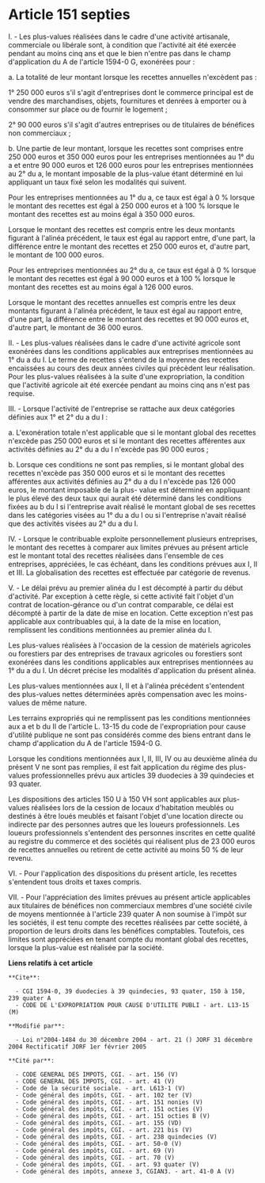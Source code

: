 # Article 151 septies

I. - Les plus-values réalisées dans le cadre d'une activité artisanale, commerciale ou libérale sont, à condition que
l'activité ait été exercée pendant au moins cinq ans et que le bien n'entre pas dans le champ d'application du A de l'article
1594-0 G, exonérées pour :

a. La totalité de leur montant lorsque les recettes annuelles n'excèdent pas :

1° 250 000 euros s'il s'agit d'entreprises dont le commerce principal est de vendre des marchandises, objets, fournitures et
denrées à emporter ou à consommer sur place ou de fournir le logement ;

2° 90 000 euros s'il s'agit d'autres entreprises ou de titulaires de bénéfices non commerciaux ;

b. Une partie de leur montant, lorsque les recettes sont comprises entre 250 000 euros et 350 000 euros pour les entreprises
mentionnées au 1° du a et entre 90 000 euros et 126 000 euros pour les entreprises mentionnées au 2° du a, le montant
imposable de la plus-value étant déterminé en lui appliquant un taux fixé selon les modalités qui suivent.

Pour les entreprises mentionnées au 1° du a, ce taux est égal à 0 % lorsque le montant des recettes est égal à 250 000 euros
et à 100 % lorsque le montant des recettes est au moins égal à 350 000 euros.

Lorsque le montant des recettes est compris entre les deux montants figurant à l'alinéa précédent, le taux est égal au
rapport entre, d'une part, la différence entre le montant des recettes et 250 000 euros et, d'autre part, le montant de 100
000 euros.

Pour les entreprises mentionnées au 2° du a, ce taux est égal à 0 % lorsque le montant des recettes est égal à 90 000 euros
et à 100 % lorsque le montant des recettes est au moins égal à 126 000 euros.

Lorsque le montant des recettes annuelles est compris entre les deux montants figurant à l'alinéa précédent, le taux est égal
au rapport entre, d'une part, la différence entre le montant des recettes et 90 000 euros et, d'autre part, le montant de 36
000 euros.

II. - Les plus-values réalisées dans le cadre d'une activité agricole sont exonérées dans les conditions applicables aux
entreprises mentionnées au 1° du a du I. Le terme de recettes s'entend de la moyenne des recettes encaissées au cours des
deux années civiles qui précèdent leur réalisation. Pour les plus-values réalisées à la suite d'une expropriation, la
condition que l'activité agricole ait été exercée pendant au moins cinq ans n'est pas requise.

III. - Lorsque l'activité de l'entreprise se rattache aux deux catégories définies aux 1° et 2° du a du I :

a. L'exonération totale n'est applicable que si le montant global des recettes n'excède pas 250 000 euros et si le montant
des recettes afférentes aux activités définies au 2° du a du I n'excède pas 90 000 euros ;

b. Lorsque ces conditions ne sont pas remplies, si le montant global des recettes n'excède pas 350 000 euros et si le montant
des recettes afférentes aux activités définies au 2° du a du I n'excède pas 126 000 euros, le montant imposable de la plus-
value est déterminé en appliquant le plus élevé des deux taux qui aurait été déterminé dans les conditions fixées au b du I
si l'entreprise avait réalisé le montant global de ses recettes dans les catégories visées au 1° du a du I ou si l'entreprise
n'avait réalisé que des activités visées au 2° du a du I.

IV. - Lorsque le contribuable exploite personnellement plusieurs entreprises, le montant des recettes à comparer aux limites
prévues au présent article est le montant total des recettes réalisées dans l'ensemble de ces entreprises, appréciées, le cas
échéant, dans les conditions prévues aux I, II et III. La globalisation des recettes est effectuée par catégorie de revenus.

V. - Le délai prévu au premier alinéa du I est décompté à partir du début d'activité. Par exception à cette règle, si cette
activité fait l'objet d'un contrat de location-gérance ou d'un contrat comparable, ce délai est décompté à partir de la date
de mise en location. Cette exception n'est pas applicable aux contribuables qui, à la date de la mise en location,
remplissent les conditions mentionnées au premier alinéa du I.

Les plus-values réalisées à l'occasion de la cession de matériels agricoles ou forestiers par des entreprises de travaux
agricoles ou forestiers sont exonérées dans les conditions applicables aux entreprises mentionnées au 1° du a du I. Un décret
précise les modalités d'application du présent alinéa.

Les plus-values mentionnées aux I, II et à l'alinéa précédent s'entendent des plus-values nettes déterminées après
compensation avec les moins-values de même nature.

Les terrains expropriés qui ne remplissent pas les conditions mentionnées aux a et b du II de l'article L. 13-15 du code de
l'expropriation pour cause d'utilité publique ne sont pas considérés comme des biens entrant dans le champ d'application du A
de l'article 1594-0 G.

Lorsque les conditions mentionnées aux I, II, III, IV ou au deuxième alinéa du présent V ne sont pas remplies, il est fait
application du régime des plus-values professionnelles prévu aux articles 39 duodecies à 39 quindecies et 93 quater.

Les dispositions des articles 150 U à 150 VH sont applicables aux plus-values réalisées lors de la cession de locaux
d'habitation meublés ou destinés à être loués meublés et faisant l'objet d'une location directe ou indirecte par des
personnes autres que les loueurs professionnels. Les loueurs professionnels s'entendent des personnes inscrites en cette
qualité au registre du commerce et des sociétés qui réalisent plus de 23 000 euros de recettes annuelles ou retirent de cette
activité au moins 50 % de leur revenu.

VI. - Pour l'application des dispositions du présent article, les recettes s'entendent tous droits et taxes compris.

VII. - Pour l'appréciation des limites prévues au présent article applicables aux titulaires de bénéfices non commerciaux
membres d'une société civile de moyens mentionnée à l'article 239 quater A non soumise à l'impôt sur les sociétés, il est
tenu compte des recettes réalisées par cette société, à proportion de leurs droits dans les bénéfices comptables. Toutefois,
ces limites sont appréciées en tenant compte du montant global des recettes, lorsque la plus-value est réalisée par la
société.

**Liens relatifs à cet article**

	**Cite**:

	  - CGI 1594-0, 39 duodecies à 39 quindecies, 93 quater, 150 à 150, 239 quater A
	  - CODE DE L'EXPROPRIATION POUR CAUSE D'UTILITE PUBLI - art. L13-15 (M)

	**Modifié par**:

	  - Loi n°2004-1484 du 30 décembre 2004 - art. 21 () JORF 31 décembre 2004 Rectificatif JORF 1er février 2005

	**Cité par**:

	  - CODE GENERAL DES IMPOTS, CGI. - art. 156 (V)
	  - CODE GENERAL DES IMPOTS, CGI. - art. 41 (V)
	  - Code de la sécurité sociale. - art. L613-1 (V)
	  - Code général des impôts, CGI. - art. 102 ter (V)
	  - Code général des impôts, CGI. - art. 151 nonies (V)
	  - Code général des impôts, CGI. - art. 151 octies (V)
	  - Code général des impôts, CGI. - art. 151 octies B (V)
	  - Code général des impôts, CGI. - art. 155 (VD)
	  - Code général des impôts, CGI. - art. 221 bis (V)
	  - Code général des impôts, CGI. - art. 238 quindecies (V)
	  - Code général des impôts, CGI. - art. 50-0 (V)
	  - Code général des impôts, CGI. - art. 69 (V)
	  - Code général des impôts, CGI. - art. 70 (V)
	  - Code général des impôts, CGI. - art. 93 quater (V)
	  - Code général des impôts, annexe 3, CGIAN3. - art. 41-0 A (V)
